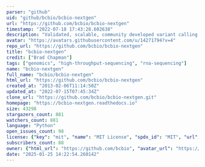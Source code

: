 ```yaml
---
parser: "github"
uid: "github/bcbio/bcbio-nextgen"
url: "https://github.com/bcbio/bcbio-nextgen"
timestamp: "2022-07-18 17:43:28.602638"
description: "Validated, scalable, community developed variant calling, RNA-seq and small RNA analysis"
avatar: "https://avatars.githubusercontent.com/u/14271794?v=4"
repo_url: "https://github.com/bcbio/bcbio-nextgen"
title: "bcbio‑nextgen"
credit: ["Brad Chapman"]
tags: ["genomics", "high-throughput-sequencing", "rna-sequencing"]
name: "bcbio-nextgen"
full_name: "bcbio/bcbio-nextgen"
html_url: "https://github.com/bcbio/bcbio-nextgen"
created_at: "2013-02-06T11:14:50Z"
updated_at: "2022-07-15T07:45:34Z"
clone_url: "https://github.com/bcbio/bcbio-nextgen.git"
homepage: "https://bcbio-nextgen.readthedocs.io"
size: 43298
stargazers_count: 881
watchers_count: 881
language: "Python"
open_issues_count: 98
license: {"key": "mit", "name": "MIT License", "spdx_id": "MIT", "url": "https://api.github.com/licenses/mit", "node_id": "MDc6TGljZW5zZTEz"}
subscribers_count: 88
owner: {"html_url": "https://github.com/bcbio", "avatar_url": "https://avatars.githubusercontent.com/u/14271794?v=4", "login": "bcbio", "type": "Organization"}
date: "2025-01-25 14:22:54.260142"
---
```

